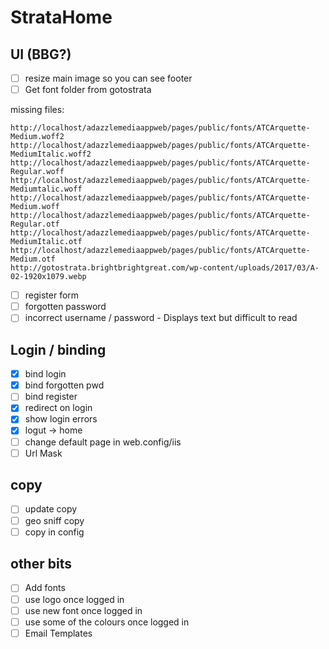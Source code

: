 ﻿# StrataHome

## UI (BBG?)
- [ ] resize main image so you can see footer
- [ ] Get font folder from gotostrata

missing files:
```http://localhost/adazzlemediaappweb/pages/public/fonts/ATCArquette-Regular.woff2 
http://localhost/adazzlemediaappweb/pages/public/fonts/ATCArquette-Medium.woff2 
http://localhost/adazzlemediaappweb/pages/public/fonts/ATCArquette-MediumItalic.woff2 
http://localhost/adazzlemediaappweb/pages/public/fonts/ATCArquette-Regular.woff 
http://localhost/adazzlemediaappweb/pages/public/fonts/ATCArquette-Mediumtalic.woff 
http://localhost/adazzlemediaappweb/pages/public/fonts/ATCArquette-Medium.woff 
http://localhost/adazzlemediaappweb/pages/public/fonts/ATCArquette-Regular.otf 
http://localhost/adazzlemediaappweb/pages/public/fonts/ATCArquette-MediumItalic.otf 
http://localhost/adazzlemediaappweb/pages/public/fonts/ATCArquette-Medium.otf 
http://gotostrata.brightbrightgreat.com/wp-content/uploads/2017/03/A-02-1920x1079.webp
```

- [ ] register form
- [ ] forgotten password
- [ ] incorrect username / password - Displays text but difficult to read

## Login / binding
- [x] bind login
- [x] bind forgotten pwd
- [ ] bind register
- [x] redirect on login
- [x] show login errors
- [x] logut -> home
- [ ] change default page in web.config/iis
- [ ] Url Mask

## copy
- [ ] update copy
- [ ] geo sniff copy
- [ ] copy in config

## other bits
- [ ] Add fonts
- [ ] use logo once logged in
- [ ] use new font once logged in
- [ ] use some of the colours once logged in
- [ ] Email Templates
